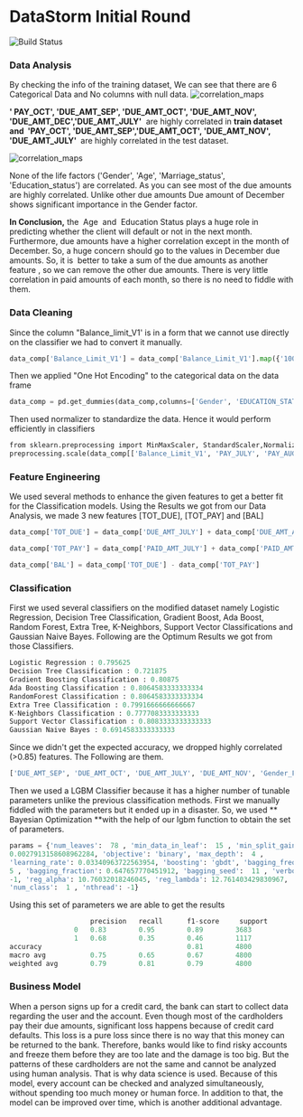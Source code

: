 # DataStorm Initial Round
![Build Status](https://travis-ci.org/joemccann/dillinger.svg?branch=master)
### Data Analysis
By checking the info of the training dataset, We can see that there are 6 Categorical Data and No columns with null data.
![correlation_maps](https://i.ibb.co/r7W7tYx/Capture.png)

**'​ PAY_OCT', 'DUE_AMT_SEP', 'DUE_AMT_OCT', 'DUE_AMT_NOV', 'DUE_AMT_DEC','DUE_AMT_JULY'** ​ are highly correlated in **​ train dataset ​ and ​ 'PAY_OCT', 'DUE_AMT_SEP','DUE_AMT_OCT', 'DUE_AMT_NOV', 'DUE_AMT_JULY' ​** are highly correlated in the ​ test dataset.

![correlation_maps](https://i.ibb.co/rtQ02n5/Capture2.png)

None of the life factors ('Gender', 'Age', 'Marriage_status', 'Education_status') are correlated. As you can see most of the due amounts are highly correlated. Unlike other due amounts Due amount of December shows significant importance in the Gender factor.

**In Conclusion,** the ​ Age ​ and ​ Education Status ​ plays a huge role in predicting whether the client will default or not in the next month. Furthermore, due amounts have a higher correlation except in the month of December. So, a huge concern should go to the values in December due amounts. So, it is ​ better to take a sum of the due amounts as another feature ​, so we can remove the other due amounts. There is very little correlation in paid amounts of each month, so there is no need to fiddle with them.

### Data Cleaning
Since the column "Balance_limit_V1' is in a form that we cannot use directly on the classifier we had to convert it manually.
```python
data_comp[​'Balance_Limit_V1'​] = data_comp[​'Balance_Limit_V1'​].map({​'100K'​:100000 ​, ​'200K'​: ​ 200000 ​, ​'300K'​: ​ 300000 ​,'400K'​: ​ 400000 ​, ​' 500K'​: ​ 500000 ​, ​'1M'​: ​ 1000000 ​, ​'1.5M'​: ​ 1500000 ​, ​'2.5M'​:2500000 ​})
```
Then we applied "One Hot Encoding" to the categorical data on the data frame
```python
data_comp = pd.get_dummies(data_comp,columns=[​'Gender'​, ​'EDUCATION_STATUS'​,'MARITAL_STATUS'​, ​'AGE'​])
```
Then used normalizer to standardize the data. Hence it would perform efficiently in classifiers
```python
from​ sklearn.preprocessing ​import​ MinMaxScaler, StandardScaler,Normalizer
preprocessing.scale(data_comp[[​'Balance_Limit_V1'​, ​'PAY_JULY'​, ​'PAY_AUG'​,'PAY_SEP'​, ​'PAY_OCT'​,​'PAY_NOV'​,​'PAY_DEC'​, ​'DUE_AMT_JULY'​, ​'DUE_AMT_AUG'​,'DUE_AMT_SEP'​, ​'DUE_AMT_OCT'​, ​'DUE_AMT_NOV'​, ​'DUE_AMT_DEC'​,'PAID_AMT_JULY'​, ​'PAID_AMT_AUG'​, ​'PAID_AMT_SEP'​, ​'PAID_AMT_OCT'​,'PAID_AMT_NOV'​, ​'PAID_AMT_DEC'​]])
```
### Feature Engineering
We used several methods to enhance the given features to get a better fit for the Classification models. Using the Results we got from our Data Analysis, we made 3 new features [TOT_DUE], [TOT_PAY] and [BAL]
```python
data_comp[​'TOT_DUE'​] = data_comp[​'DUE_AMT_JULY'​] + data_comp[​'DUE_AMT_AUG'​] + data_comp[​'DUE_AMT_SEP'​] + data_comp[​'DUE_AMT_OCT'​] + data_comp[​'DUE_AMT_NOV'​] + data_comp[​'DUE_AMT_DEC'​]

data_comp[​'TOT_PAY'​] = data_comp[​'PAID_AMT_JULY'​] + data_comp[​'PAID_AMT_AUG'​] + data_comp[​'PAID_AMT_SEP'​] + data_comp[​'PAID_AMT_OCT'​] + data_comp[​'PAID_AMT_NOV'​] + data_comp[​'PAID_AMT_DEC'​]

data_comp[​'BAL'​] = data_comp[​'TOT_DUE'​] - data_comp[​'TOT_PAY'​]
```
### Classification
First we used several classifiers on the modified dataset namely Logistic Regression, Decision Tree Classification, Gradient Boost, Ada Boost, Random Forest, Extra Tree, K-Neighbors, Support Vector Classifications and Gaussian Naive Bayes. Following are the Optimum Results we got from those Classifiers.
```python
Logistic Regression : ​0.795625
Decision Tree Classification : ​0.721875
Gradient Boosting Classification : ​0.80875
Ada Boosting Classification : ​0.8064583333333334
RandomForest Classification : ​0.8064583333333334
Extra Tree Classification : ​0.7991666666666667
K-Neighbors Classification : ​0.7777083333333333
Support Vector Classification : ​0.8083333333333333
Gaussian Naive Bayes : ​0.6914583333333333
```
Since we didn't get the expected accuracy, we dropped highly correlated (>0.85) features. The
Following are them.
```python
[​'DUE_AMT_SEP'​, ​'DUE_AMT_OCT'​, ​'DUE_AMT_JULY'​, ​'DUE_AMT_NOV'​, ​'Gender_F'​,'MARITAL_STATUS_Other'​]
```
Then we used a LGBM Classifier because it has a higher number of tunable parameters unlike the previous classification methods. First we manually fiddled with the parameters but it ended up in a disaster. So, we used **​ Bayesian Optimization ​**with the help of our lgbm function to obtain the set of parameters.
```python
params = {​'num_leaves'​: ​ 78 ​, ​'min_data_in_leaf'​: ​ 15 ​, ​'min_split_gain'​:
0.0027913158608962284​, ​'objective'​: ​'binary'​, ​'max_depth'​: ​ 4 ​,
'learning_rate'​: ​0.03340963722563954​, ​'boosting'​: ​'gbdt'​, ​'bagging_freq'​:
5 ​, ​'bagging_fraction'​: ​0.647657770451912​, ​'bagging_seed'​: ​ 11 ​, ​'verbosity'​:
-1​, ​'reg_alpha'​: ​10.76032018246045​, ​'reg_lambda'​: ​12.761403429830967​,
'num_class'​: ​ 1 ​, ​'nthread'​: ​-1​}
```
Using this set of parameters we are able to get the results
```python
                    precision   recall      f1-score     support
                0   0.83        0.95        0.89        3683
                1   0.68        0.35        0.46        1117
accuracy                                    0.81        4800
macro avg           0.75        0.65        0.67        4800
weighted avg        0.79        0.81        0.79        4800
```
### Business Model
When a person signs up for a credit card, the bank can start to collect data regarding the user and the account. Even though most of the cardholders pay their due amounts, significant loss happens because of credit card defaults. This loss is a pure loss since there is no way that this money can be returned to the bank. Therefore, banks would like to find risky accounts and freeze them before they are too late and the damage is too big. But the patterns of these cardholders are not the same and cannot be analyzed using human analysis. That is why data science is used. Because of this model, every account can be checked and analyzed simultaneously, without spending too much money or human force. In addition to that, the model can be improved over time, which is another additional advantage.
